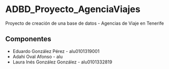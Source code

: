 # ADBD_Proyecto_AgenciaViajes
Proyecto de creación de una base de datos - Agencias de Viaje en Tenerife

## Componentes
- Eduardo González Pérez - alu0101319001
- Adahi Oval Afonso - alu
- Laura Inés González González - alu0101332819
